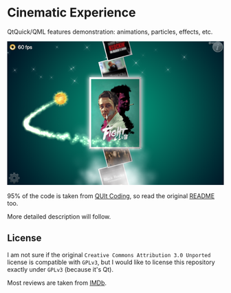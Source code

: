 # Cinematic Experience

QtQuick/QML features demonstration: animations, particles, effects, etc.

![Cinematic Experience](/images/ce-screenshot.png?raw=true "Cinematic Experience")

95% of the code is taken from [QUIt Coding](http://quitcoding.com/?page=work#cinex), so read the original [README](/README.original.md) too.

More detailed description will follow.

## License

I am not sure if the original `Creative Commons Attribution 3.0 Unported` license is compatible with `GPLv3`, but I would like to license this repository exactly under `GPLv3` (because it's Qt).

Most reviews are taken from [IMDb](http://www.imdb.com).
